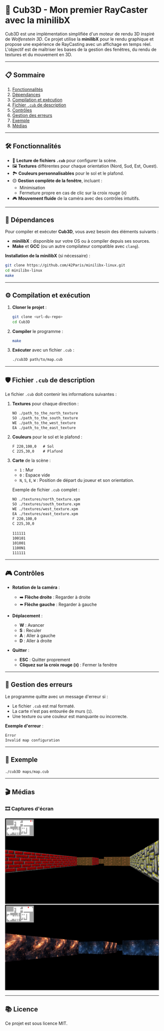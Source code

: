 # 🎩 **Cub3D - Mon premier RayCaster avec la minilibX**

Cub3D est une implémentation simplifiée d'un moteur de rendu 3D inspiré de *Wolfenstein 3D*. Ce projet utilise la **minilibX** pour le rendu graphique et propose une expérience de RayCasting avec un affichage en temps réel. L'objectif est de maîtriser les bases de la gestion des fenêtres, du rendu de textures et du mouvement en 3D.

---

## 📋 **Sommaire**

1. [Fonctionnalités](#fonctionnalités)
2. [Dépendances](#dépendances)
3. [Compilation et exécution](#compilation-et-exécution)
4. [Fichier `.cub` de description](#fichier-cub-de-description)
5. [Contrôles](#contrôles)
6. [Gestion des erreurs](#gestion-des-erreurs)
7. [Exemple](#exemple)
8. [Médias](#médias)

---

## 🛠️ **Fonctionnalités**

- 📝 **Lecture de fichiers `.cub`** pour configurer la scène.
- 🖼 **Textures** différentes pour chaque orientation (Nord, Sud, Est, Ouest).
- 🏞️ **Couleurs personnalisables** pour le sol et le plafond.
- 🟡️ **Gestion complète de la fenêtre**, incluant :
  - Minimisation
  - Fermeture propre en cas de clic sur la croix rouge (`X`)
- 🎮 **Mouvement fluide** de la caméra avec des contrôles intuitifs.

---

## 🧪 **Dépendances**

Pour compiler et exécuter **Cub3D**, vous avez besoin des éléments suivants :

- **minilibX** : disponible sur votre OS ou à compiler depuis ses sources.
- **Make** et **GCC** (ou un autre compilateur compatible avec `clang`).

**Installation de la minilibX** (si nécessaire) :

```bash
git clone https://github.com/42Paris/minilibx-linux.git
cd minilibx-linux
make
```

---

## ⚙️ **Compilation et exécution**

1. **Cloner le projet** :

   ```bash
   git clone <url-du-repo>
   cd Cub3D
   ```

2. **Compiler** le programme :

   ```bash
   make
   ```

3. **Exécuter** avec un fichier `.cub` :

   ```bash
   ./cub3D path/to/map.cub
   ```

---

## 🛡️ **Fichier `.cub` de description**

Le fichier `.cub` doit contenir les informations suivantes :

1. **Textures** pour chaque direction :
   ```text
   NO ./path_to_the_north_texture
   SO ./path_to_the_south_texture
   WE ./path_to_the_west_texture
   EA ./path_to_the_east_texture
   ```

2. **Couleurs** pour le sol et le plafond :
   ```text
   F 220,100,0   # Sol
   C 225,30,0    # Plafond
   ```

3. **Carte** de la scène :
   - `1` : Mur
   - `0` : Espace vide
   - `N`, `S`, `E`, `W` : Position de départ du joueur et son orientation.

   Exemple de fichier `.cub` complet :

   ```text
   NO ./textures/north_texture.xpm
   SO ./textures/south_texture.xpm
   WE ./textures/west_texture.xpm
   EA ./textures/east_texture.xpm
   F 220,100,0
   C 225,30,0

   111111
   100101
   101001
   1100N1
   111111
   ```

---

## 🎮 **Contrôles**

- **Rotation de la caméra** :
  - ➡️ **Flèche droite** : Regarder à droite
  - ⬅️ **Flèche gauche** : Regarder à gauche

- **Déplacement** :
  - **W** : Avancer
  - **S** : Reculer
  - **A** : Aller à gauche
  - **D** : Aller à droite

- **Quitter** :
  - **ESC** : Quitter proprement
  - **Cliquez sur la croix rouge (`X`)** : Fermer la fenêtre

---

## 🚨 **Gestion des erreurs**

Le programme quitte avec un message d'erreur si :

- Le fichier `.cub` est mal formaté.
- La carte n'est pas entourée de murs (`1`).
- Une texture ou une couleur est manquante ou incorrecte.

**Exemple d'erreur** :

```text
Error
Invalid map configuration
```

---

## 📝 **Exemple**

```bash
./cub3D maps/map.cub
```

---

## 🎬 **Médias**

### 🎞️ **Captures d'écran**

![Capture d'écran 1](https://github.com/SolDavid76/cub3d/blob/main/screenshots/2.png)
![Capture d'écran 2](https://github.com/SolDavid76/cub3d/blob/main/screenshots/1.png)

---

## 📚 **Licence**

Ce projet est sous licence MIT.

